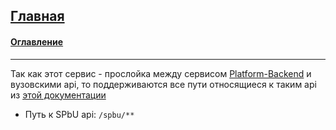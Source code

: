 ## [Главная](../README.md)
#### [Оглавление](./main.md)
***
Так как этот сервис - прослойка между сервисом [Platform-Backend](https://github.com/studentsplatformru/Platform-Backend)
и вузовскими api, то поддерживаются все пути относящиеся к таким api
из [этой документации](https://github.com/studentsplatformru/Platform-Backend/blob/1.0.0/documentation/api.md)  
- Путь к SPbU api:  ```/spbu/**```